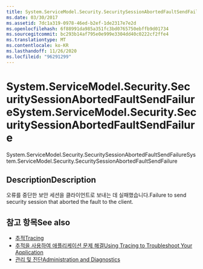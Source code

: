 ```yaml
---
title: System.ServiceModel.Security.SecuritySessionAbortedFaultSendFailure
ms.date: 03/30/2017
ms.assetid: 7dc1a319-0978-46ed-b2ef-1de2317e7e2d
ms.openlocfilehash: 6f88991da985a351fc3bd0765750ebffb9d01734
ms.sourcegitcommit: bc293b14af795e0e999e3304dd40c0222cf2ffe4
ms.translationtype: MT
ms.contentlocale: ko-KR
ms.lasthandoff: 11/26/2020
ms.locfileid: "96291299"
---
```

# <a name="systemservicemodelsecuritysecuritysessionabortedfaultsendfailure"></a><span data-ttu-id="7ba98-102">System.ServiceModel.Security.SecuritySessionAbortedFaultSendFailure</span><span class="sxs-lookup"><span data-stu-id="7ba98-102">System.ServiceModel.Security.SecuritySessionAbortedFaultSendFailure</span></span>

<span data-ttu-id="7ba98-103">System.ServiceModel.Security.SecuritySessionAbortedFaultSendFailure</span><span class="sxs-lookup"><span data-stu-id="7ba98-103">System.ServiceModel.Security.SecuritySessionAbortedFaultSendFailure</span></span>  
  
## <a name="description"></a><span data-ttu-id="7ba98-104">Description</span><span class="sxs-lookup"><span data-stu-id="7ba98-104">Description</span></span>  

 <span data-ttu-id="7ba98-105">오류를 중단한 보안 세션을 클라이언트로 보내는 데 실패했습니다.</span><span class="sxs-lookup"><span data-stu-id="7ba98-105">Failure to send security session that aborted the fault to the client.</span></span>  
  
## <a name="see-also"></a><span data-ttu-id="7ba98-106">참고 항목</span><span class="sxs-lookup"><span data-stu-id="7ba98-106">See also</span></span>

- [<span data-ttu-id="7ba98-107">추적</span><span class="sxs-lookup"><span data-stu-id="7ba98-107">Tracing</span></span>](index.md)
- [<span data-ttu-id="7ba98-108">추적을 사용하여 애플리케이션 문제 해결</span><span class="sxs-lookup"><span data-stu-id="7ba98-108">Using Tracing to Troubleshoot Your Application</span></span>](using-tracing-to-troubleshoot-your-application.md)
- [<span data-ttu-id="7ba98-109">관리 및 진단</span><span class="sxs-lookup"><span data-stu-id="7ba98-109">Administration and Diagnostics</span></span>](../index.md)

